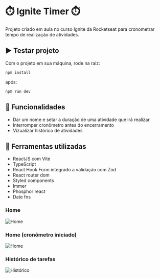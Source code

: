 # ⏱️ Ignite Timer ⏱️

Projeto criado em aula no curso Ignite da Rocketseat para cronometrar tempo de realização de atividades.

## ▶️ Testar projeto

Com o projeto em sua máquina, rode na raiz:
```
npm install
```
após:
```
npm run dev
```

## 💠 Funcionalidades

- Dar um nome e setar a duração de uma atividade que irá realizar
- Interromper cronômetro antes do encerramento
- Vizualizar histórico de atividades

## 🔱 Ferramentas utilizadas

- ReactJS com Vite
- TypeScript
- React Hook Form integrado a validação com Zod
- React router dom
- Styled components
- Immer
- Phosphor react
- Date fns

### Home 
![Home](https://user-images.githubusercontent.com/72395637/208319285-7da9e39b-4861-4eb3-96ce-209dbc1656fe.png)

### Home (cronômetro iniciado)
 ![Home](https://user-images.githubusercontent.com/72395637/208319313-da7fe342-1ce8-4946-b409-6fb17d680afb.png)

### Histórico de tarefas
![Histórico](https://user-images.githubusercontent.com/72395637/208319334-7f1cfb9e-2417-4e39-a193-0f8e8ce24a80.png)



